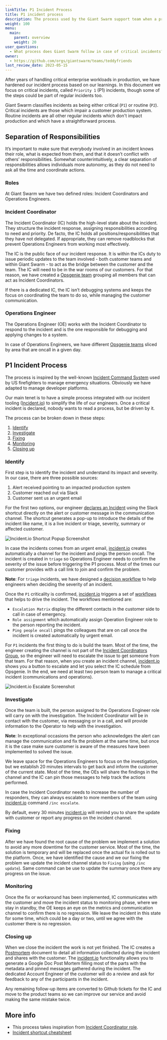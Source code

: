 ```yaml
---
linkTitle: P1 Incident Process
title: P1 incident process
description: The process used by the Giant Swarm support team when a priority one incident is called.
weight: 100
menu:
  main:
    parent: overview
    weight: 20
user_questions:
  - What process does Giant Swarm follow in case of critical incidents?
owner:
  - https://github.com/orgs/giantswarm/teams/teddyfriends
last_review_date: 2023-05-15
---
```


After years of handling critical enterprise workloads in production, we have hardened our incident process based on our learnings. In this document we focus on critical incidents, called `Priority 1` (P1) incidents, though some of the steps could be part of regular incidents too. 

Giant Swarm classifies incidents as being either critical (`P1`) or routine (`P2`). Critical incidents are those which impair a customer production system. Routine incidents are all other regular incidents which don't impact production and which have a straightforward process.

## Separation of Responsibilities

It’s important to make sure that everybody involved in an incident knows their role, what is expected from them, and that it doesn’t conflict with others' responsibilities. Somewhat counterintuitively, a clear separation of responsibilities allows individuals more autonomy, as they do not need to ask all the time and coordinate actions.

### Roles

At Giant Swarm we have two defined roles: Incident Coordinators and Operations Engineers.

### Incident Coordinator

The Incident Coordinator (IC) holds the high-level state about the incident. They structure the incident response, assigning responsibilities according to need and priority. De facto, the IC holds all positions/responsibilities that they have not delegated. If appropriate, they can remove roadblocks that prevent Operations Engineers from working most effectively.

The IC is the public face of our incident response. It is within the ICs duty to issue periodic updates to the team involved - both customer teams and within Giant Swarm - to act as the bridge between the customer and the team. The IC will need to be in the war rooms of our customers. For that reason, we have created a [Opsgenie team](https://support.atlassian.com/opsgenie/docs/what-are-teams-in-opsgenie/) grouping all members that can act as Incident Coordinators. 

If there is a dedicated IC, the IC isn’t debugging systems and keeps the focus on coordinating the team to do so, while managing the customer communication.

### Operations Engineer

The Operations Engineer (OE) works with the Incident Coordinator to respond to the incident and is the one responsible for debugging and applying changes to a system. 

In case of Operations Engineers, we have different [Opsgenie teams](https://support.atlassian.com/opsgenie/docs/what-are-teams-in-opsgenie/) sliced by area that are oncall in a given day.

## P1 Incident Process

The process is inspired by the well-known [Incident Command System](https://en.wikipedia.org/wiki/Incident_Command_System) used by US firefighters to manage emergency situations. Obviously we have adapted to manage developer platforms. 

Our main tenet is to have a simple process integrated with our incident tooling ([Incident.io](https://incident.io/)) to simplify the life of our engineers. Once a critical incident is declared, nobody wants to read a process, but be driven by it. 

The process can be broken down in these steps:

1. [Identify](#identify)
2. [Investigate](#investigate)
3. [Fixing](#fixing)
4. [Monitoring](#monitoring)
5. [Closing up](#closing-up)

### Identify

First step is to identify the incident and understand its impact and severity. In our case, there are three possible sources:

1. Alert received pointing to an impacted production system
2. Customer reached out via Slack
3. Customer sent us an urgent email

For the first two options, our engineer [declares an Incident](https://help.incident.io/en/articles/5947915-declaring-incidents) using the Slack shortcut directly on the alert or customer message in the communication channel. The shortcut generates a pop-up to introduce the details of the incident like name, it is a live incident or triage, severity, summary or affected customer.

![Incident.io Shortcut Popup Screenshot](shortcut_screenshot.png)

In case the incidents comes from an urgent email, [incident.io](https://incident.io/) creates automatically a channel for the incident and pings the person oncall. The incident is created in `triage` so Operations Engineer needs to confirm the severity of the issue before triggering the P1 process. Most of the times our customer provides with a call link to join and confirm the problem.

__Note__: For `triage` incidents, we have designed a [decision workflow](https://incident.io/blog/using-decision-flows) to help engineers when deciding the severity of an incident.

Once the `P1` criticality is confirmed, [incident.io](https://incident.io/) triggers a set of [workflows](https://help.incident.io/en/articles/6971329-getting-started-with-workflows) that helps to drive the incident. The workflows mentioned are:

- `Escalation Matrix` display the different contacts in the customer side to call in case of emergency.
- `Role assignment` which automatically assign Operation Engineer role to the person reporting the incident.
- `Ping people oncall` pings the colleagues that are on call once the incident is created automatically by urgent email.

For `P1` incidents the first thing to do is build the team. Most of the time, the engineer creating the channel is not part of the [Incident Coordinators Group](https://giantswarm.app.opsgenie.com/teams/dashboard/f02504a3-83d4-4ea8-b55c-8c67756f9b2e/main), so the engineer will need to escalate the issue to get someone from that team. For that reason, when you create an incident channel, [incident.io](https://incident.io/) shows you a button to escalate and let you select the IC schedule from Opsgenie. In the end, we need at least two person team to manage a critical incident (communications and operations).

![Incident.io Escalate Screenshot](escalate_screenshot.png)

### Investigate

Once the team is built, the person assigned to the Operations Engineer role will carry on with the investigation. The Incident Coordinator will be in contact with the customer, via messaging or in a call, and will provide information to the Operator to help with the investigation.

__Note__: In exceptional occasions the person who acknowledges the alert can manage the communication and fix the problem at the same time, but once it is the case make sure customer is aware of the measures have been implemented to solved the issue.

We leave space for the Operations Engineers to focus on the investigation, but we establish 20 minutes intervals to get back and inform the customer of the current state. Most of the time, the OEs will share the findings in the channel and the IC can pin those messages to help track the actions performed.

In case the Incident Coordinator needs to increase the number of responders, they can always escalate to more members of the team using [incident.io](https://incident.io/) command `/inc escalate`.

By default, every 30 minutes [incident.io](https://incident.io/) will remind you to share the update with customer or report any progress on the incident channel.

### Fixing

After we have found the root cause of the problem we implement a solution to avoid any more downtime for the customer service. Most of the time, the solution is temporary and will be replaced once the actual fix is rolled out to the platform. Once, we have identified the cause and we our fixing the problem we update the incident channel status to `Fixing` (using `/inc update`). Same command can be use to update the summary once there any progress on the issue.

### Monitoring

Once the fix or workaround has been implemented, IC communicates with the customer and move the incident status to monitoring phase, where we stay in standby, the OE keeps an eye on the metrics and communication channel to confirm there is no regression. We leave the incident in this state for some time, which could be a day or two, until we agree with the customer there is no regression.  

### Closing up

When we close the incident the work is not yet finished. The IC creates a [Postmortem](https://docs.giantswarm.io/support/overview/#postmortem-process) document to detail all information collected during the incident and shares with the customer. The [incident.io](https://incident.io/) functionality allows you to generate a Google Doc Post Mortem filling most of the parts with the metadata and pinned messages gathered during the incident. The dedicated Account Engineer of the customer will do a review and ask for feedback to any of the participants in the incident.

Any remaining follow-up items are converted to Github tickets for the IC and move to the product teams so we can improve our service and avoid making the same mistake twice.

## More info

- This process takes inspiration from [Incident Coordinator role](https://en.wikipedia.org/wiki/Incident_commander).
- [Incident shortcut cheatsheet](https://help.incident.io/en/articles/5948163-shortcuts-cheatsheet)
